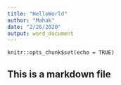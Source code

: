 ```yaml
---
title: "HelloWorld"
author: "Mahak"
date: "2/26/2020"
output: word_document
---
```


```{r setup, include=FALSE}
knitr::opts_chunk$set(echo = TRUE)
```

## This is a markdown file